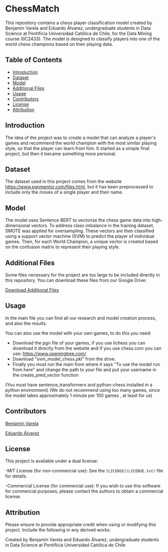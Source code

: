 # ChessMatch

This repository contains a chess player classification model created by Benjamín Varela and Eduardo Álvarez, undergraduate students in Data Science at Pontificia Universidad Católica de Chile, for the Data Mining course (IIC2433). The model is designed to classify players into one of the world chess champions based on their playing data.

## Table of Contents

- [Introduction](#introduction)
- [Dataset](#dataset)
- [Model](#model)
- [Additional Files](#additional-files)
- [Usage](#usage)
- [Contributors](#contributors)
- [License](#license)
- [Attribution](#attribution)

## Introduction

The idea of ​​the project was to create a model that can analyze a player's games and recommend the world champion with the most similar playing style, so that the player can learn from him.
It started as a simple final project, but then it became something more personal.

## Dataset

The dataset used in this project comes from the website https://www.pgnmentor.com/files.html, but it has been preprocessed to include only the moves of a single player and their name.

## Model

The model uses Sentence BERT to vectorize the chess game data into high-dimensional vectors.
To address class imbalance in the training dataset, SMOTE was applied for oversampling. These vectors are then classified using a support vector machine (SVM) to predict the player of individual games. Then, for each World Champion, a unique vector is created based on the confusion matrix to represent their playing style.

## Additional Files

Some files necessary for the project are too large to be included directly in this repository. You can download these files from our Google Drive:

[Download Additional Files](https://drive.google.com/drive/folders/1ihB4ttz64WtbODxvQUZ55f21bVLH3OUe?usp=drive_link)

## Usage

In the main file you can find all our research and model creation process, and also the results.

You can also use the model with your own games, to do this you need:
- Download the pgn file of your games, if you use lichess you can download it directly from the website and if you use chess.com you can use: https://www.openingtree.com/
- Download "svm_model_chess.pkl" from the drive.
- Finally you must run the main from where it says "To use the model run from here" and change the path to your file and put your username in the create_pred_vector function

(You must have sentence_transformers and python-chess installed in a python environment)
(We do not recommend using too many games, since the model takes approximately 1 minute per 100 games , at least for us)

## Contributors

[Benjamín Varela](https://github.com/212113114)

[Eduardo Álvarez](https://github.com/Aledgit)

## License

This project is available under a dual license:

-MIT License (for non-commercial use): See the `[LICENSE](LICENSE.txt)` file for details.

-Commercial License (for commercial use): If you wish to use this software for commercial purposes, please contact the authors to obtain a commercial license.

## Attribution

Please ensure to provide appropriate credit when using or modifying this project. Include the following in any derived works:

Created by Benjamín Varela and Eduardo Álvarez, undergraduate students in Data Science at Pontificia Universidad Católica de Chile









